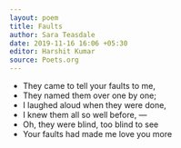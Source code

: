 ```yaml
---
layout: poem
title: Faults
author: Sara Teasdale
date: 2019-11-16 16:06 +05:30
editor: Harshit Kumar
source: Poets.org
---
```


- They came to tell your faults to me,
- They named them over one by one;
- I laughed aloud when they were done,
- I knew them all so well before, —
- Oh, they were blind, too blind to see
- Your faults had made me love you more
